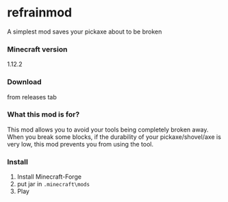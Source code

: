 # refrainmod
A simplest mod saves your pickaxe about to be broken

### Minecraft version
1.12.2

### Download
from releases tab

### What this mod is for?
This mod allows you to avoid your tools being completely broken away. 
When you break some blocks, if the durability of your pickaxe/shovel/axe is very low, this mod prevents you from using the tool.

### Install
1. Install Minecraft-Forge
2. put jar in `.minecraft\mods`
3. Play
